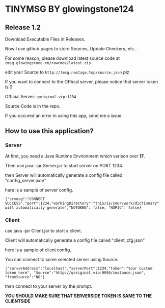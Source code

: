 # TINYMSG BY glowingstone124
## Release 1.2
Download Executable Files in Releases.

Now I use github pages to store Sources, Update Checkers, etc...

For some reason, please download latest source code at ``tmsg.glowingstone.cn/rawcode/latest.zip``

edit your Source to ``http://tmsg.nextage.top/source.json`` plz

If you want to connect to the Official server, please notice that server token is 0

Official Server: ``qoriginal.vip:1234``

Source Code is in the repo. 

If you occured an error in using this app, send me a issue.

## How to use this application?

### Server

At first, you need a Java Runtime Environment which verison over **17**.

Then use java -jar Server.jar to start server on PORT 1234.

then Server will automatically generate a config file called "config_server.json"

here is a sample of server config.

```
{"srvmsg":"CONNECT SUCCESS","port":1234,"workingDirectory":"this/is/your/work/dictionary","accessFile":"text.txt","token":"this will automatically generate","NOTOKEN": false, "NOPIC": false}
```

### Client

use java -jar Client.jar to start a client.

Client will automatically generate a config file called "client_cfg.json"

here is a sample of client config.

You can connect to some selected server using Source.
```
{"serverAddress":"localhost","serverPort":1234,"token":"Your custom token here", "Source":"http://qoriginal.vip:9090/instance.json", "fromSource":"NO"}
```
then connect to your server by the prompt.

**YOU SHOULD MAKE SURE THAT SERVERSIDE TOKEN IS SAME TO THE CLIENTSIDE**
